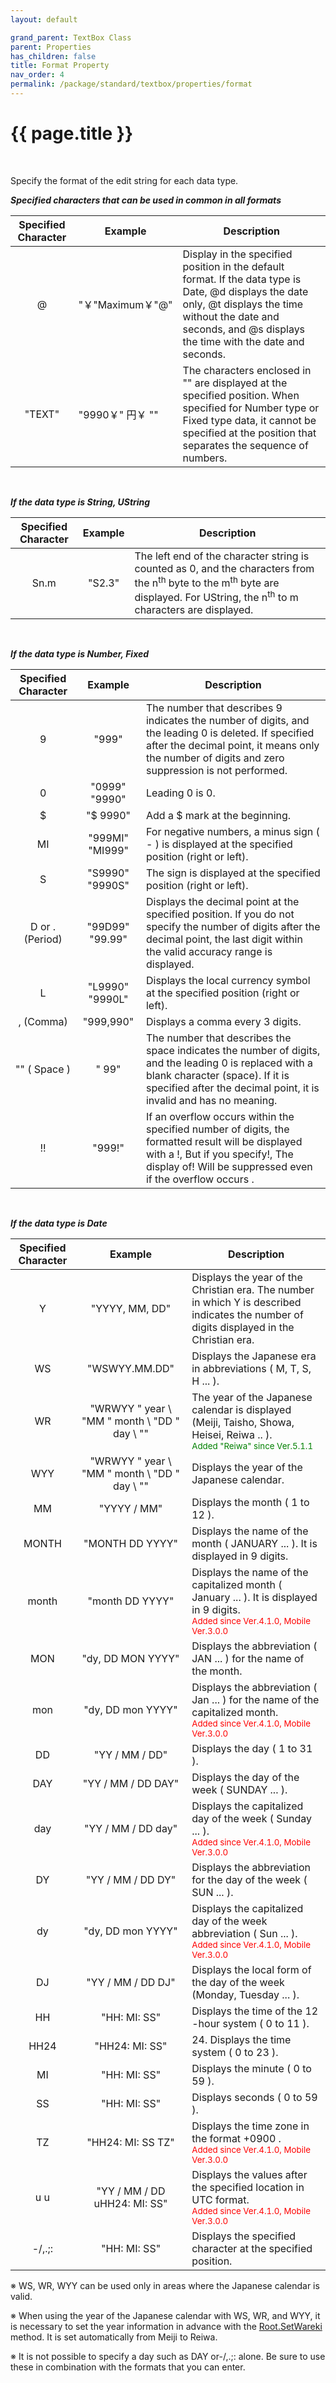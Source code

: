 ```yaml
---
layout: default

grand_parent: TextBox Class
parent: Properties
has_children: false
title: Format Property
nav_order: 4
permalink: /package/standard/textbox/properties/format
---
```

# {{ page.title }}
<br>

Specify the format of the edit string for each data type.

***Specified characters that can be used in common in all formats***

| Specified Character | Example             | Description                                                                                                                                                                                                           |
|:-------------------:|---------------------|-----------------------------------------------------------------------------------------------------------------------------------------------------------------------------------------------------------------------|
|          @          | "￥"Maximum￥"@"   | Display in the specified position in the default format. If the data type is Date, @d displays the date only, @t displays the time without the date and seconds, and @s displays the time with the date and seconds. |
|        "TEXT"       | "9990￥" 円￥ ""   | The characters enclosed in "" are displayed at the specified position. When specified for Number type or Fixed type data, it cannot be specified at the position that separates the sequence of numbers.              |

<br>

***If the data type is String, UString***

| Specified Character | Example | Description                                                                                                                                                                                                     |
|:-------------------:|:-------:|-----------------------------------------------------------------------------------------------------------------------------------------------------------------------------------------------------------------|
|         Sn.m        |  "S2.3" | The left end of the character string is counted as 0, and the characters from the n<sup>th</sup> byte to the m<sup>th</sup> byte are displayed. For UString, the n<sup>th</sup> to m characters are displayed. |

<br>

***If the data type is Number, Fixed***

| Specified Character |     Example     | Description                                                                                                                                                                                                     |
|:-------------------:|:---------------:|-----------------------------------------------------------------------------------------------------------------------------------------------------------------------------------------------------------------|
|          9          |     "999"       | The number that describes 9 indicates the number of digits, and the leading 0 is deleted. If specified after the decimal point, it means only the number of digits and zero suppression is not performed.       |
|          0          |  "0999" "9990"  | Leading 0 is 0.                                                                                                                                                                                                 |
|          $          |    "$ 9990"     | Add a $ mark at the beginning.                                                                                                                                                                                  |
|          MI         | "999MI" "MI999" | For negative numbers, a minus sign ( - ) is displayed at the specified position (right or left).                                                                                                                |
|          S          | "S9990" "9990S" | The sign is displayed at the specified position (right or left).                                                                                                                                                |
|   D or . (Period)   | "99D99" "99.99" | Displays the decimal point at the specified position. If you do not specify the number of digits after the decimal point, the last digit within the valid accuracy range is displayed.                          |
|          L          | "L9990" "9990L" | Displays the local currency symbol at the specified position (right or left).                                                                                                                                   |
|      , (Comma)      |   "999,990"     | Displays a comma every 3 digits.                                                                                                                                                                                |
|     "" ( Space )    |    "    99"     | The number that describes the space indicates the number of digits, and the leading 0 is replaced with a blank character (space). If it is specified after the decimal point, it is invalid and has no meaning. |
|          !!         |     "999!"      | If an overflow occurs within the specified number of digits, the formatted result will be displayed with a !, But if you specify!, The display of! Will be suppressed even if the overflow occurs .             |

<br>

***If the data type is Date***

| Specified Character |                      Example                      | Description                                                                                                                               |
|:-------------------:|:-------------------------------------------------:|-------------------------------------------------------------------------------------------------------------------------------------------|
|          Y          | "YYYY, MM, DD"                                    | Displays the year of the Christian era. The number in which Y is described indicates the number of digits displayed in the Christian era. |
|          WS         | "WSWYY.MM.DD"                                     | Displays the Japanese era in abbreviations ( M, T, S, H ... ).                                                                            |
|          WR         | "WRWYY \" year \ "MM \" month \ "DD \" day \ ""   | The year of the Japanese calendar is displayed (Meiji, Taisho, Showa, Heisei, Reiwa .. ). <br><small><span style="color:green">Added "Reiwa" since Ver.5.1.1</span></small>
|         WYY         | "WRWYY \" year \ "MM \" month \ "DD \" day \ ""   | Displays the year of the Japanese calendar.                                                                                               |
|          MM         | "YYYY / MM"                                       | Displays the month ( 1 to 12 ).                                                                                                           |
|        MONTH        | "MONTH DD YYYY"                                   | Displays the name of the month ( JANUARY ... ). It is displayed in 9 digits.                                                              |
|        month        | "month DD YYYY"                                   | Displays the name of the capitalized month ( January ... ). It is displayed in 9 digits. <br><small><span style="color:red">Added since Ver.4.1.0, Mobile Ver.3.0.0</span></small>                                     |
|         MON         | "dy, DD MON YYYY"                                 | Displays the abbreviation ( JAN ... ) for the name of the month.                                                                          |
|         mon         | "dy, DD mon YYYY"                                 | Displays the abbreviation ( Jan ... ) for the name of the capitalized month. <br><small><span style="color:red">Added since Ver.4.1.0, Mobile Ver.3.0.0</span></small>              |
|          DD         | "YY / MM / DD"                                    | Displays the day ( 1 to 31 ).                                                                                                             |
|         DAY         | "YY / MM / DD DAY"                                | Displays the day of the week ( SUNDAY ... ).                                                                                              |
|         day         | "YY / MM / DD day"                                | Displays the capitalized day of the week ( Sunday ... ). <br><small><span style="color:red">Added since Ver.4.1.0, Mobile Ver.3.0.0</span></small>                                                |
|          DY         | "YY / MM / DD DY"                                 | Displays the abbreviation for the day of the week ( SUN ... ).                                                                            |
|          dy         | "dy, DD mon YYYY"                                 | Displays the capitalized day of the week abbreviation ( Sun ... ). <br><small><span style="color:red">Added since Ver.4.1.0, Mobile Ver.3.0.0</span></small>                            |
|          DJ         | "YY / MM / DD DJ"                                 | Displays the local form of the day of the week (Monday, Tuesday ... ).                                                                    |
|          HH         | "HH: MI: SS"                                      | Displays the time of the 12 -hour system ( 0 to 11 ).                                                                                     |
|         HH24        | "HH24: MI: SS"                                    | 24. Displays the time system ( 0 to 23 ).                                                                                                 |
|          MI         | "HH: MI: SS"                                      | Displays the minute ( 0 to 59 ).                                                                                                          |
|          SS         | "HH: MI: SS"                                      | Displays seconds ( 0 to 59 ).                                                                                                             |
|          TZ         | "HH24: MI: SS TZ"                                 | Displays the time zone in the format +0900 . <br><small><span style="color:red">Added since Ver.4.1.0, Mobile Ver.3.0.0</span></small>                                                                   |
|         u u         | "YY / MM / DD uHH24: MI: SS"                      | Displays the values after the specified location in UTC format. <br><small><span style="color:red">Added since Ver.4.1.0, Mobile Ver.3.0.0</span></small>                                   |
|        -/,.;:       | "HH: MI: SS"                                      | Displays the specified character at the specified position.                                                                               |

※ WS, WR, WYY can be used only in areas where the Japanese calendar is valid.

※ When using the year of the Japanese calendar with WS, WR, and WYY, it is necessary to set the year information in advance with the <a href="/package/standard/root/methods/setwareki">Root.SetWareki</a> method. It is set automatically from Meiji to Reiwa.

※ It is not possible to specify a day such as DAY or-/,.;: alone. Be sure to use these in combination with the formats that you can enter.

